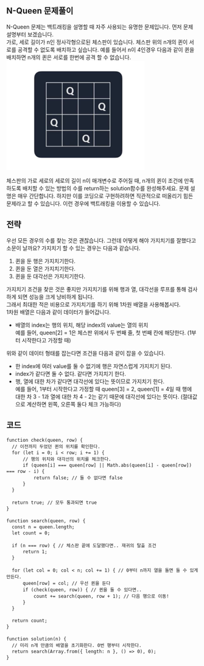 ## N-Queen 문제풀이
N-Queen 문제는 백트래킹을 설명할 때 자주 사용되는 유명한 문제입니다. 먼저 문제 설명부터 보겠습니다.  
가로, 세로 길이가 n인 정사각형으로된 체스판이 있습니다. 체스판 위의 n개의 퀸이 서로를 공격할 수 없도록 배치하고 싶습니다.
예를 들어서 n이 4인경우 다음과 같이 퀸을 배치하면 n개의 퀸은 서로를 한번에 공격 할 수 없습니다.  
![img](../img/1.back.png)  

체스판의 가로 세로의 세로의 길이 n이 매개변수로 주어질 때, n개의 퀸이 조건에 만족 하도록 배치할 수 있는 방법의 수를 return하는 solution함수를 완성해주세요.
문제 설명은 매우 간단합니다. 하지만 이를 코딩으로 구현하려하면 직관적으로 떠올리기 힘든 문제라고 할 수 있습니다. 이런 경우에 백트래킹을 이용할 수 있습니다.  
  
## 전략
우선 모든 경우의 수를 찾는 것은 괜찮습니다. 그런데 어떻게 해야 가지치기를 잘했다고 소문이 날까요? 가지치기 할 수 있는 경우는 다음과 같습니다.  
1. 퀸을 둔 행은 가지치기한다.
2. 퀸을 둔 열은 가지치기한다.
3. 퀸을 둔 대각선은 가지치기한다.  

가지치기 조건을 찾은 것은 좋지만 가지치기를 위해 행과 열, 대각선을 루프를 통해 검사하게 되면 성능을 크게 낭비하게 됩니다.  
그래서 최대한 적은 비용으로 가지치기를 하기 위해 1차원 배열을 사용해봅시다.  
1차원 배열은 다음과 같이 데이터가 들어갑니다.  
* 배열의 index는 행의 위치, 해당 index의 value는 열의 위치  
  예를 들어, queen[2] = 1은 체스판 위에서 두 번째 줄, 첫 번째 칸에 해당한다. (1부터 시작한다고 가정할 때)  

위와 같이 데이터 형태를 잡는다면 조건을 다음과 같이 잡을 수 있습니다.  
* 한 index에 여러 value를 둘 수 없기에 행은 자연스럽게 가지치기 된다.
* index가 같다면 둘 수 없다. 같다면 가지치기 한다.
* 행, 열에 대한 차가 같다면 대각선에 있다는 뜻이므로 가지치기 한다.  
  예를 들어, 1부터 시작한다고 가정할 때 queen[3] = 2, queen[1] = 4일 때 행에 대한 차 3 - 1과 열에 대한 차 4 - 2는 같기 때문에 대각선에 있다는 뜻이다. (절대값으로 계산하면 왼쪽, 오른쪽 둘다 체크 가능하다)  
  
## 코드
```
function check(queen, row) {
  // 이전까지 두었던 퀸의 위치를 확인한다.
  for (let i = 0; i < row; i += 1) {
      // 행의 위치와 대각선의 위치를 체크한다.
      if (queen[i] === queen[row] || Math.abs(queen[i] - queen[row]) === row - i) {
          return false; // 둘 수 없다면 false
      }
  }

  return true; // 모두 통과되면 true
}

function search(queen, row) {
  const n = queen.length;
  let count = 0;

  if (n === row) { // 체스판 끝에 도달했다면.. 재귀의 탈출 조건
      return 1;
  }

  for (let col = 0; col < n; col += 1) { // 0부터 n까지 열을 돌면 둘 수 있게 만든다.
      queen[row] = col; // 우선 퀸을 둔다
      if (check(queen, row)) { // 퀸을 둘 수 있다면..
          count += search(queen, row + 1); // 다음 행으로 이동!
      }
  }

  return count;
}

function solution(n) {
  // 미리 n개 만큼의 배열을 초기화한다. 0번 행부터 시작한다.
  return search(Array.from({ length: n }, () => 0), 0);
}
```